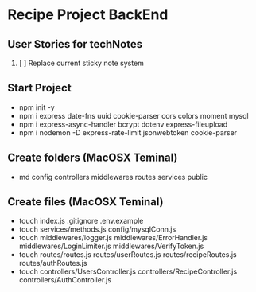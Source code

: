 # Recipe Project BackEnd

## User Stories for techNotes

1.  [ ] Replace current sticky note system


## Start Project
- npm init -y
- npm i express date-fns uuid cookie-parser cors colors moment mysql
- npm i express-async-handler bcrypt dotenv express-fileupload
- npm i nodemon -D  express-rate-limit jsonwebtoken cookie-parser

## Create folders (MacOSX Teminal)
- md config controllers middlewares routes services public 

## Create files (MacOSX Teminal)
- touch index.js .gitignore .env.example
- touch services/methods.js config/mysqlConn.js
- touch middlewares/logger.js middlewares/ErrorHandler.js middlewares/LoginLimiter.js middlewares/VerifyToken.js 
- touch routes/routes.js routes/userRoutes.js routes/recipeRoutes.js routes/authRoutes.js
- touch controllers/UsersController.js controllers/RecipeController.js controllers/AuthController.js
